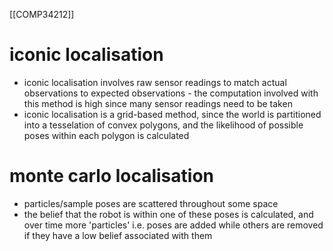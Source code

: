 [[COMP34212]]

# iconic localisation

- iconic localisation involves raw sensor readings to match actual observations to expected observations - the computation involved with this method is high since many sensor readings need to be taken
- iconic localisation is a grid-based method, since the world is partitioned into a tesselation of convex polygons, and the likelihood of possible poses within each polygon is calculated

# monte carlo localisation

- particles/sample poses are scattered throughout some space
- the belief that the robot is within one of these poses is calculated, and over time more 'particles' i.e. poses are added while others are removed if they have a low belief associated with them